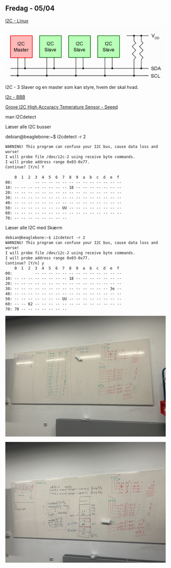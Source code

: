 ## Fredag - 05/04

[I2C - Linux](https://mars.merhot.dk/w/index.php/I2C_Linux)

![I2C](./Assets/600px-I2C-SMBus_simple.png)


I2C - 3 Slaver og en master som kan styre, hvem der skal hvad. 

[I2c - BBB](https://mars.merhot.dk/w/index.php/Beaglebone_black_i2c)

[Grove I2C High Accuracy Temerature Sensor - Seeed](https://mars.merhot.dk/w/index.php/Grove_I2C_High_Accuracy_Temerature_Sensor_-_Seeed)

man I2Cdetect


Læser alle I2C busser 

debian@beaglebone:~$ i2cdetect -r 2

    WARNING! This program can confuse your I2C bus, cause data loss and worse!
    I will probe file /dev/i2c-2 using receive byte commands.
    I will probe address range 0x03-0x77.
    Continue? [Y/n] Y

        0  1  2  3  4  5  6  7  8  9  a  b  c  d  e  f
    00:          -- -- -- -- -- -- -- -- -- -- -- -- -- 
    10: -- -- -- -- -- -- -- -- 18 -- -- -- -- -- -- -- 
    20: -- -- -- -- -- -- -- -- -- -- -- -- -- -- -- -- 
    30: -- -- -- -- -- -- -- -- -- -- -- -- -- -- -- -- 
    40: -- -- -- -- -- -- -- -- -- -- -- -- -- -- -- -- 
    50: -- -- -- -- -- -- -- UU -- -- -- -- -- -- -- -- 
    60: -- -- -- -- -- -- -- -- -- -- -- -- -- -- -- -- 
    70: -- -- -- -- -- -- -- --   

Læser alle I2C med Skærm 

    debian@beaglebone:~$ i2cdetect -r 2
    WARNING! This program can confuse your I2C bus, cause data loss and worse!
    I will probe file /dev/i2c-2 using receive byte commands.
    I will probe address range 0x03-0x77.
    Continue? [Y/n] y
        0  1  2  3  4  5  6  7  8  9  a  b  c  d  e  f
    00:          -- -- -- -- -- -- -- -- -- -- -- -- -- 
    10: -- -- -- -- -- -- -- -- 18 -- -- -- -- -- -- -- 
    20: -- -- -- -- -- -- -- -- -- -- -- -- -- -- -- -- 
    30: -- -- -- -- -- -- -- -- -- -- -- -- -- -- 3e -- 
    40: -- -- -- -- -- -- -- -- -- -- -- -- -- -- -- -- 
    50: -- -- -- -- -- -- -- UU -- -- -- -- -- -- -- -- 
    60: -- -- 62 -- -- -- -- -- -- -- -- -- -- -- -- -- 
    70: 70 -- -- -- -- -- -- -- 

![HexTable](./Assets/HEX.JPG)

![RamAccess](./Assets/RAM.JPG)